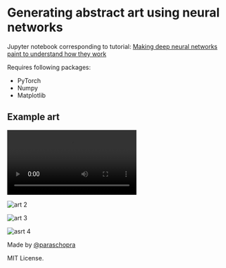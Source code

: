 # Generating abstract art using neural networks 

Jupyter notebook corresponding to tutorial: [Making deep neural networks paint to understand how they work](https://towardsdatascience.com/making-deep-neural-networks-paint-to-understand-how-they-work-4be0901582ee)

Requires following packages:
- PyTorch
- Numpy
- Matplotlib

## Example art

![art 1](https://giant.gfycat.com/WhiteWastefulDamselfly.webm)

![art 2](https://cdn-images-1.medium.com/max/800/1*lwNsGQZpGf-m6vUmku68CQ.png)

![art 3](https://cdn-images-1.medium.com/max/800/1*HWvXPk8GU35sxJGcimdk5w.png)

![asrt 4](https://cdn-images-1.medium.com/max/800/1*f8j5FgSTjpImJqVt5JdNQA.png)

Made by [@paraschopra](https://twitter.com/paraschopra)

MIT License.
